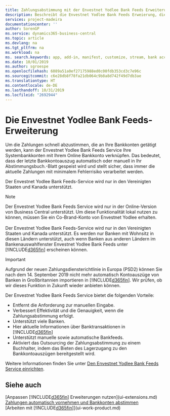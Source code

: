 ```yaml
---
title: Zahlungsabstimmung mit der Envestnet Yodlee Bank Feeds Erweiterung | Microsoft Docs
description: Beschreibt die Envestnet Yodlee Bank Feeds Erweierung, die die Bankkonten verknüpft, sodass Sie schnell Zahlungen abgleichen können.
services: project-madeira
documentationcenter: ''
author: SorenGP
ms.service: dynamics365-business-central
ms.topic: article
ms.devlang: na
ms.tgt_pltfrm: na
ms.workload: na
ms. search.keywords: app, add-in, manifest, customize, stream, bank account link
ms.date: 10/01/2019
ms.author: sgroespe
ms.openlocfilehash: 6089a51a0ef27175988ed0c00fdb353cd3c7e96c
ms.sourcegitcommit: c6e28db8f78fa21db064c9b8a8d742f49d7db3ae
ms.translationtype: HT
ms.contentlocale: de-DE
ms.lasthandoff: 10/31/2019
ms.locfileid: "2692944"
---
```

# <a name="the-envestnet-yodlee-bank-feeds-extension"></a>Die Envestnet Yodlee Bank Feeds-Erweiterung
Um die Zahlungen schnell abzustimmen, die an Ihre Bankkonten getätigt werden, kann der Envestnet Yodlee Bank Feeds Service Ihre Systembankkonten mit Ihrem Online Bankkonto verknüpfen. Das bedeutet, dass der letzte Bankkontoauszug automatisch oder manuell in Ihr Abstimmungsbuch.-Blatt gespeist wird und stellt sicher, dass immer die aktuelle Zahlungen mit minimalem Fehlerrisiko verarbeitet werden.

Der Envestnet Yodlee Bank Feeds-Service wird nur in den Vereinigten Staaten und Kanada unterstützt.

> [!NOTE]
> Der Envestnet Yodlee Bank Feeds Service wird nur in der Online-Version von Business Central unterstützt. Um diese Funktionalität lokal nutzen zu können, müssen Sie ein Co-Brand-Konto von Envestnet Yodlee erhalten.<br /><br />
> Der Envestnet Yodlee Bank Feeds-Service wird nur in den Vereinigten Staaten und Kanada unterstützt.
> Es werden nur Banken mit Wohnsitz in diesen Ländern unterstützt, auch wenn Banken aus anderen Ländern im Bankenauswahlfenster Envestnet Yodlee Bank Feeds unter [!INCLUDE[d365fin](includes/d365fin_md.md)] erscheinen können.

> [!IMPORTANT]
> Aufgrund der neuen Zahlungsdiensterichtlinie in Europa (PSD2) können Sie nach dem 14. September 2019 nicht mehr automatisch Kontoauszüge von Banken in Großbritannien importieren in [!INCLUDE[d365fin](includes/d365fin_md.md)]. Wir prüfen, ob wir dieses Funktion in Zukunft wieder anbieten können.

Der Envestnet Yodlee Bank Feeds Service bietet die folgenden Vorteile:

* Entfernt die Anforderung zur manuellen Eingabe.
* Verbessert Effektivität und die Genauigkeit, wenn die Zahlungsabstimmung erfolgt.
* Unterstützt viele Banken.
* Hier aktuelle Informationen über Banktransaktionen in [!INCLUDE[d365fin](includes/d365fin_md.md)]
* Unterstützt manuelle sowie automatische Bankfeeds.
* Aktiviert das Outsourcing der Zahlungsabstimmung zu einem Buchhalter, indem das Bieten des Lagerzugang zu den Bankkontoauszügen bereitgestellt wird.

Weitere Informationen finden Sie unter [Den Envestnet Yodlee Bank Feeds Service einrichten](bank-how-setup-bank-statement-service.md).

## <a name="see-also"></a>Siehe auch
[Anpassen [!INCLUDE[d365fin](includes/d365fin_md.md)] Erweiterungen nutzen](ui-extensions.md)    
[Zahlungen automatisch vornehmen und Bankkonten abstimmen](receivables-apply-payments-auto-reconcile-bank-accounts.md)  
[Arbeiten mit [!INCLUDE[d365fin](includes/d365fin_md.md)]](ui-work-product.md)
